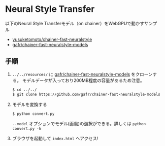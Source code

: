 # Neural Style Transfer

以下のNeural Style Transferモデル（on chainer）をWebGPUで動かすサンプル

- [yusuketomoto/chainer-fast-neuralstyle](https://github.com/yusuketomoto/chainer-fast-neuralstyle)
- [gafr/chainer-fast-neuralstyle-models](https://github.com/gafr/chainer-fast-neuralstyle-models)

## 手順


1. `../../resources/` に [gafr/chainer-fast-neuralstyle-models](https://github.com/gafr/chainer-fast-neuralstyle-models) をクローンする。
    モデルデータが入っており200MB程度の容量があるため注意。
    
    ```bash
    $ cd ../../
    $ git clone https://github.com/gafr/chainer-fast-neuralstyle-models
    ```
    
2.  モデルを変換する

    ```bash
    $ python convert.py 
    ```

    `--model` オプションでモデル(画風)の選択ができる。詳しくは `python convert.py -h`
    
3.  ブラウザを起動して `index.html` へアクセス!

